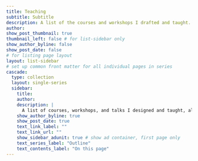 ```yaml
---
title: Teaching
subtitle: Subtitle
description: A list of the courses and workshops I drafted and taught.
author: 
show_post_thumbnail: true
thumbnail_left: false # for list-sidebar only
show_author_byline: false
show_post_date: false
# for listing page layout
layout: list-sidebar
# set up common front matter for all individual pages in series
cascade:
  type: collection
  layout: single-series 
  sidebar:
    title:
    author: 
    description: |
      A list of courses, workshops, and talks I designed and taught, alongside links to supplementary resources (e.g., slides, code, videos, etc.).
    show_author_byline: true
    show_post_date: true
    text_link_label: ""
    text_link_url: ""
    show_sidebar_adunit: true # show ad container, first page only
    text_series_label: "Outline" 
    text_contents_label: "On this page" 
---
```


